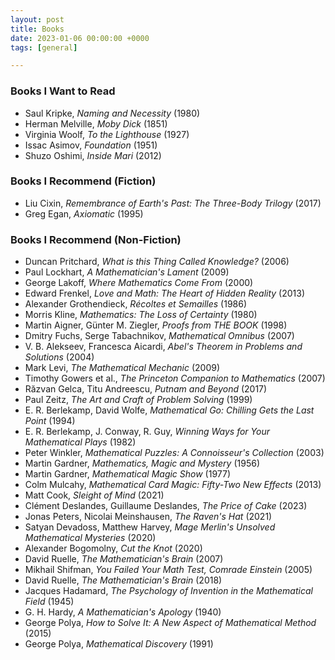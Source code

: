 ```yaml
---
layout: post
title: Books
date: 2023-01-06 00:00:00 +0000
tags: [general]

---
```


### Books I Want to Read
- Saul Kripke, _Naming and Necessity_ (1980)
- Herman Melville, _Moby Dick_ (1851)
- Virginia Woolf, _To the Lighthouse_ (1927)
- Issac Asimov, _Foundation_ (1951)
- Shuzo Oshimi, _Inside Mari_ (2012)

### Books I Recommend (Fiction)
- Liu Cixin, _Remembrance of Earth's Past: The Three-Body Trilogy_ (2017)
- Greg Egan, _Axiomatic_ (1995)

### Books I Recommend (Non-Fiction)
- Duncan Pritchard, *What is this Thing Called Knowledge?* (2006)
- Paul Lockhart, _A Mathematician's Lament_ (2009)
- George Lakoff, _Where Mathematics Come From_ (2000)
- Edward Frenkel, *Love and Math: The Heart of Hidden Reality* (2013)
- Alexander Grothendieck, *Récoltes et Semailles* (1986)
- Morris Kline, *Mathematics: The Loss of Certainty* (1980)
- Martin Aigner, Günter M. Ziegler, *Proofs from THE BOOK* (1998)
- Dmitry Fuchs, Serge Tabachnikov, *Mathematical Omnibus* (2007)
- V. B. Alekseev, Francesca Aicardi, *Abel's Theorem in Problems and Solutions* (2004)
- Mark Levi, *The Mathematical Mechanic* (2009)
- Timothy Gowers et al., *The Princeton Companion to Mathematics* (2007)
- Răzvan Gelca, Titu Andreescu, *Putnam and Beyond* (2017)
- Paul Zeitz, *The Art and Craft of Problem Solving* (1999)
- E. R. Berlekamp, David Wolfe, *Mathematical Go: Chilling Gets the Last Point* (1994)
- E. R. Berlekamp, J. Conway, R. Guy, *Winning Ways for Your Mathematical Plays* (1982)
- Peter Winkler, *Mathematical Puzzles: A Connoisseur's Collection* (2003)
- Martin Gardner, *Mathematics, Magic and Mystery* (1956)
- Martin Gardner, *Mathematical Magic Show* (1977)
- Colm Mulcahy, *Mathematical Card Magic: Fifty-Two New Effects* (2013)
- Matt Cook, *Sleight of Mind* (2021)
- Clément Deslandes, Guillaume Deslandes, *The Price of Cake* (2023)
- Jonas Peters, Nicolai Meinshausen, *The Raven's Hat* (2021)
-  Satyan Devadoss, Matthew Harvey, *Mage Merlin's Unsolved Mathematical Mysteries* (2020)
- Alexander Bogomolny, *Cut the Knot* (2020)
- David Ruelle, *The Mathematician's Brain* (2007)
- Mikhail Shifman, *You Failed Your Math Test, Comrade Einstein* (2005)
- David Ruelle, *The Mathematician's Brain* (2018)
- Jacques Hadamard, *The Psychology of Invention in the Mathematical Field* (1945)
- G. H. Hardy, _A Mathematician's Apology_ (1940)
- George Polya, _How to Solve It: A New Aspect of Mathematical Method_ (2015)
- George Polya, _Mathematical Discovery_ (1991)
